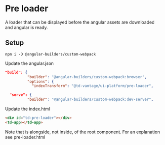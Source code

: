 # Pre loader

A loader that can be displayed before the angular assets are downloaded and angular is ready.

## Setup

`npm i -D @angular-builders/custom-webpack`

Update the angular.json

```json
"build": {
          "builder": "@angular-builders/custom-webpack:browser",
          "options": {
            "indexTransform": "@td-vantage/ui-platform/pre-loader",
```

```json
  "serve": {
          "builder": "@angular-builders/custom-webpack:dev-server",
```

Update the index.html

```html
<div id="td-pre-loader"></div>
<td-app></td-app>
```

Note that is alongside, not inside, of the root component. For an explanation see pre-loader.html
